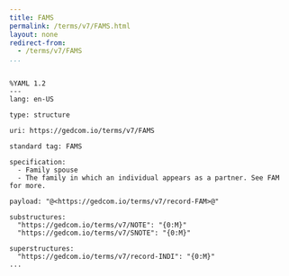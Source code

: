 ```yaml
---
title: FAMS
permalink: /terms/v7/FAMS.html
layout: none
redirect-from:
  - /terms/v7/FAMS
...
```


```

%YAML 1.2
---
lang: en-US

type: structure

uri: https://gedcom.io/terms/v7/FAMS

standard tag: FAMS

specification:
  - Family spouse
  - The family in which an individual appears as a partner. See FAM for more.

payload: "@<https://gedcom.io/terms/v7/record-FAM>@"

substructures:
  "https://gedcom.io/terms/v7/NOTE": "{0:M}"
  "https://gedcom.io/terms/v7/SNOTE": "{0:M}"

superstructures:
  "https://gedcom.io/terms/v7/record-INDI": "{0:M}"
...

```
